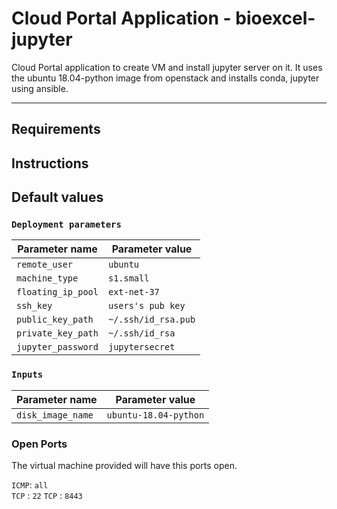 # Cloud Portal Application - bioexcel-jupyter
Cloud Portal application to create VM and install jupyter server on it.
It uses the ubuntu 18.04-python image from openstack and installs conda, jupyter using ansible.

---

## Requirements


## Instructions

## Default values

### `Deployment parameters`

| Parameter name          | Parameter value       |
| ---                     | ---                   |
| `remote_user`           | `ubuntu`              |
| `machine_type`          | `s1.small`            |
| `floating_ip_pool`      | `ext-net-37`          |
| `ssh_key`               | `users's pub key`     |
| `public_key_path`       | `~/.ssh/id_rsa.pub`   |
| `private_key_path`      | `~/.ssh/id_rsa`       |
| `jupyter_password`      | `jupytersecret`       |

### `Inputs`

| Parameter name          | Parameter value       |
| ---                     | ---                   |
| `disk_image_name`       | `ubuntu-18.04-python`        |

### Open Ports
The virtual machine provided will have this ports open.

`ICMP`: `all`  
`TCP` : `22`
`TCP` : `8443`


